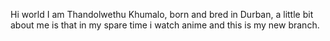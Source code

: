 Hi world
I am Thandolwethu Khumalo, born and bred in Durban, a little bit about me is that in my spare time i watch anime and this is my new branch.
